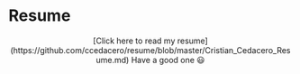 # Resume
<div align="center">
[Click here to read my resume](https://github.com/ccedacero/resume/blob/master/Cristian_Cedacero_Resume.md) 
Have a good one 😃
</div>
